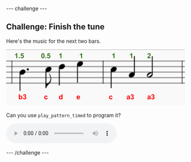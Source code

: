 \--- challenge \---

## Challenge: Finish the tune

Here's the music for the next two bars.

![screenshot](images/tetris-notes3.png)

Can you use `play_pattern_timed` to program it?

<div id="audio-preview" class="pdf-hidden">
  <audio controls preload> <source src="resources/tetris-c1.mp3" type="audio/mpeg"> Your browser does not support the <code>audio</code> element. </audio>
</div>

\--- /challenge \---